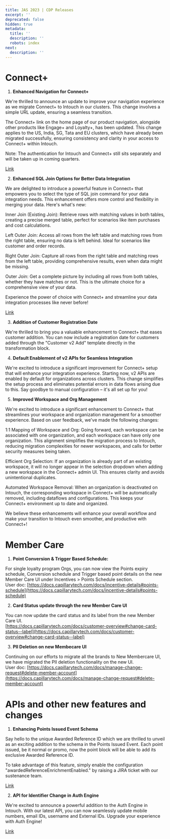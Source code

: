 ```yaml
---
title: JAS 2023 | CDP Releases
excerpt: ''
deprecated: false
hidden: true
metadata:
  title: ''
  description: ''
  robots: index
next:
  description: ''
---
```

# Connect+

1. **Enhanced Navigation for Connect+**

We're thrilled to announce an update to improve your navigation experience as we migrate Connect+ to Intouch in our clusters. This change involves a simple URL update, ensuring a seamless transition.

The Connect+ link on the home page of our product navigation, alongside other products like Engage+ and Loyalty+, has been updated. This change applies to the US, India, SG, Tata and EU clusters, which have already been migrated successfully, ensuring consistency and clarity in your access to Connect+ within Intouch.

Note: The authentication for Intouch and Connect+ still sits separately and will be taken up in coming quarters.

[Link](https://docs.capillarytech.com/docs/connect_plus#accessing-connect)

2. **Enhanced SQL Join Options for Better Data Integration**

We are delighted to introduce a powerful feature in Connect+ that empowers you to select the type of SQL join command for your data integration needs. This enhancement offers more control and flexibility in merging your data. Here's what's new:

Inner Join (Existing Join): Retrieve rows with matching values in both tables, creating a precise merged table, perfect for scenarios like item purchases and cost calculations.

Left Outer Join: Access all rows from the left table and matching rows from the right table, ensuring no data is left behind. Ideal for scenarios like customer and order records.

Right Outer Join: Capture all rows from the right table and matching rows from the left table, providing comprehensive results, even when data might be missing.

Outer Join: Get a complete picture by including all rows from both tables, whether they have matches or not. This is the ultimate choice for a comprehensive view of your data.

Experience the power of choice with Connect+ and streamline your data integration processes like never before!

[Link](https://docs.capillarytech.com/docs/configure-actions#join-data)

3. **Addition of Customer Registration Date**

We're thrilled to bring you a valuable enhancement to Connect+ that eases customer addition. You can now include a registration date for customers added through the "Customer v2 Add" template directly in the transformation block.

4. **Default Enablement of v2 APIs for Seamless Integration**

We're excited to introduce a significant improvement for Connect+ setup that will enhance your integration experience. Starting now, v2 APIs are enabled by default for organizations across clusters. This change simplifies the setup process and eliminates potential errors in data flows arising due to this. Say goodbye to manual configuration – it's all set up for you!

5. **Improved Workspace and Org Management**

We're excited to introduce a significant enhancement to Connect+ that streamlines your workspace and organization management for a smoother experience. Based on user feedback, we've made the following changes:

1:1 Mapping of Workspace and Org: Going forward, each workspace can be associated with one organization, and each workspace can have only one organization. This alignment simplifies the migration process to Intouch, reducing migration complexities for newer workspaces, and calls for better security measures being taken.

Efficient Org Selection: If an organization is already part of an existing workspace, it will no longer appear in the selection dropdown when adding a new workspace in the Connect+ admin UI. This ensures clarity and avoids unintentional duplicates.

Automated Workspace Removal: When an organization is deactivated on Intouch, the corresponding workspace in Connect+ will be automatically removed, including dataflows and configurations. This keeps your Connect+ environment up to date and organized.

We believe these enhancements will enhance your overall workflow and make your transition to Intouch even smoother, and productive with Connect+!

# Member Care

1. **Point Conversion & Trigger Based Schedule:**

For single loyalty program Orgs, you can now view the Points expiry schedule, Conversion schedule and Trigger based point details on the new Member Care UI under Incentives > Points Schedule section.\
User doc: [https://docs.capillarytech.com/docs/incentive-details#points-schedule](https://docs.capillarytech.com/docs/incentive-details#points-schedule)

2. **Card Status update through the new Member Care UI**

You can now update the card status and its label from the new Member Care UI.\
[https://docs.capillarytech.com/docs/customer-overview#change-card-status--label](https://docs.capillarytech.com/docs/customer-overview#change-card-status--label)

3. **PII Deletion on new Membecare UI**

Continuing on our efforts to migrate all the brands to New Membercare UI, we have migrated the PII deletion functionality on the new UI.\
User doc: [https://docs.capillarytech.com/docs/manage-change-request#delete-member-account](https://docs.capillarytech.com/docs/manage-change-request#delete-member-account)

# APIs and other new features and changes

1. **Enhancing Points Issued Event Schema**

Say hello to the unique Awarded Reference ID which we are thrilled to unveil as an exciting addition to the schema in the Points Issued Event. Each point issued, be it normal or promo, now the point block will be able to add its exclusive Awarded Reference ID.

To take advantage of this feature, simply enable the configuration "awardedReferenceEnrichmentEnabled." by raising a JIRA ticket with our sustenance team.

[Link](https://docs.capillarytech.com/docs/event-schema-payload)

2. **API for Identifier Change in Auth Engine**

We're excited to announce a powerful addition to the Auth Engine in Intouch. With our latest API, you can now seamlessly update mobile numbers, email IDs, username and External IDs. Upgrade your experience with Auth Engine!

[Link](https://docs.capillarytech.com/reference/change_identifier-on-auth-engine)
